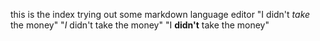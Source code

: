 this is the index
trying out some markdown language editor
"I didn't *take* the money"
"*I* didn't take the money"
"I **didn't** take the money"
